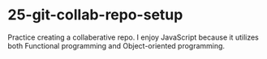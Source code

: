 # 25-git-collab-repo-setup
Practice creating a collaberative repo.
I enjoy JavaScript because it utilizes both Functional programming and Object-oriented programming.
